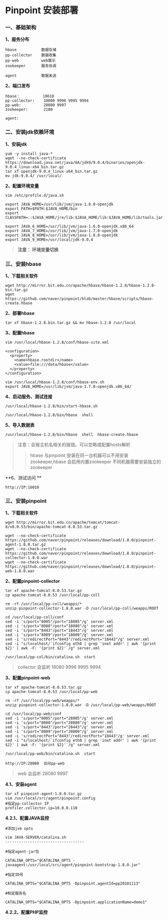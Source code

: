 # Pinpoint 安装部署 #
### 一、基础架构 ###
**1、服务分布**
    
    hbase           数据存储
    pp-collector    数据收集
    pp-web          web展示
    zookeeper       服务协调
    
    agent           数据发送

**2、端口发布**
    
    hbase：          10610
    pp-collector:    18080 9996 9995 9994    
    pp-web:          28080 9997
    zookeeper:       2180   
    
    agent:


### 二、安装jdk依赖环境 ###

**1、安装jdk**

    yum -y install java-*
    wget --no-check-certificate  https://download.java.net/java/GA/jdk9/9.0.4/binaries/openjdk-9.0.4_linux-x64_bin.tar.gz
    tar xf openjdk-9.0.4_linux-x64_bin.tar.gz
    mv jdk-9.0.4/ /usr/local/

**2、配置环境变量**

    vim /etc/profile.d/java.sh
    
    export JAVA_HOME=/usr/lib/jvm/java-1.8.0-openjdk
    export PATH=$PATH:$JAVA_HOME/bin
    export CLASSPATH=.:$JAVA_HOME/jre/lib:$JAVA_HOME/lib:$JAVA_HOME/lib/tools.jar
    
    export JAVA_6_HOME=/usr/lib/jvm/java-1.6.0-openjdk.x86_64
    export JAVA_7_HOME=/usr/lib/jvm/java-1.7.0-openjdk
    export JAVA_8_HOME=/usr/lib/jvm/java-1.8.0-openjdk
    export JAVA_9_HOME=/usr/local/jdk-9.0.4

>**注意： 环境变量切换**

### 三、安装hbase ###

**1、下载相关软件**

    wget http://mirror.bit.edu.cn/apache/hbase/hbase-1.2.8/hbase-1.2.8-bin.tar.gz
    wget https://github.com/naver/pinpoint/blob/master/hbase/scripts/hbase-create.hbase

**2、部署hbase**

    tar xf hbase-1.2.8.bin.tar.gz && mv hbase-1.2.8 /usr/local

**3、配置hbase**
    
    vim /usr/local/hbase-1.2.8/conf/hbase-site.xml
    
    <configuration>
      <property>
        <name>hbase.rootdir</name>
        <value>file:///data/hbase</value>
      </property>
    </configuration>
    
    vim /usr/local/hbase-1.2.8/conf/hbase-env.sh
    export JAVA_HOME=/usr/lib/jvm/java-1.7.0-openjdk.x86_64/

**4、启动服务、测试连接**
    
    /usr/local/hbase-1.2.8/bin/start-hbase.sh 
    
    /usr/local/hbase-1.2.8/bin/hbase  shell

**5、导入数据表**
    
    /usr/local/hbase-1.2.8/bin/hbase  shell  hbase-create.hbase

>注意：会报主机名相关的报错。可以忽略或配置hosts解析
>> hbase 与pinpoint 安装在同一台机器可以不用安装zookeeper,hbase 会启用内置zookeeper 
>>不同机器需要安装独立的zookeeper

**6、测试访问 **   
    
    http://IP:16010

### 三、安装pinpoint ###
**1、下载相关软件**


    wget http://mirror.bit.edu.cn/apache/tomcat/tomcat-8/v8.0.53/bin/apache-tomcat-8.0.53.tar.gz
    
    wget --no-check-certificate https://github.com/naver/pinpoint/releases/download/1.8.0/pinpoint-agent-1.8.0.tar.gz
    wget --no-check-certificate https://github.com/naver/pinpoint/releases/download/1.8.0/pinpoint-collector-1.8.0.war
    wget --no-check-certificate https://github.com/naver/pinpoint/releases/download/1.8.0/pinpoint-web-1.8.0.war

**2、配置pinpoint-collector**
    
    tar xf apache-tomcat-8.0.53.tar.gz 
    cp apache-tomcat-8.0.53 /usr/local/pp-coll
    
    rm -rf /usr/local/pp-coll/weapps/*
    unzip pinpoint-collector-1.8.0.war -D /usr/local/pp-coll/weapps/ROOT
       
    cd /usr/local/pp-coll/conf
    sed -i 's/port="8005"/port="18005"/g' server.xml
    sed -i 's/port="8080"/port="18080"/g' server.xml
    sed -i 's/port="8443"/port="18443"/g' server.xml
    sed -i 's/port="8009"/port="18009"/g' server.xml
    sed -i 's/redirectPort="8443"/redirectPort="18443"/g' server.xml 
    sed -i "s/localhost/`ifconfig eth0 | grep 'inet addr' | awk '{print $2}' | awk -F: '{print $2}'`/g" server.xml
    
    /usr/local/pp-col/bin/catalina.sh  start

>collector 会监听 18080 9996 9995 9994


**3、配置pinpoint-web**

    tar xf apache-tomcat-8.0.53.tar.gz 
    cp apache-tomcat-8.0.53 /usr/local/pp-web
    
    rm -rf /usr/local/pp-web/weapps/*
    unzip pinpoint-collector-1.8.0.war -D /usr/local/pp-web/weapps/ROOT
       
    cd /usr/local/pp-web/conf
    sed -i 's/port="8005"/port="28005"/g' server.xml
    sed -i 's/port="8080"/port="28080"/g' server.xml
    sed -i 's/port="8443"/port="28443"/g' server.xml
    sed -i 's/port="8009"/port="28009"/g' server.xml
    sed -i 's/redirectPort="8443"/redirectPort="18443"/g' server.xml 
    sed -i "s/localhost/`ifconfig eth0 | grep 'inet addr' | awk '{print $2}' | awk -F: '{print $2}'`/g" server.xml
    
    /usr/local/pp-web/bin/catalina.sh  start
    
    http://IP:28080  访问pp-web

>web 会监听 28080 9997

**4.1、安装agent**

    tar xf pinpoint-agent-1.8.0.tar.gz
    vim /usr/local/src/agent/pinpoint.config
    #指定pp-collector IP
    profiler.collector.ip=10.0.0.110

**4.2.1、配置JAVA监控**
```
#添加jvm opts

vim JAVA-SERVER/catalina.sh
-----------------------------------

#指定agent-jar包

CATALINA_OPTS="$CATALINA_OPTS -javaagent:/usr/local/src/agent/pinpoint-bootstrap-1.8.0.jar"

#指定ID号

CATALINA_OPTS="$CATALINA_OPTS -Dpinpoint.agentId=pp20181113"

#制定服务名

CATALINA_OPTS="$CATALINA_OPTS -Dpinpoint.applicationName=demo1"
```

**4.2.2、配置PHP监控**    



   


​    